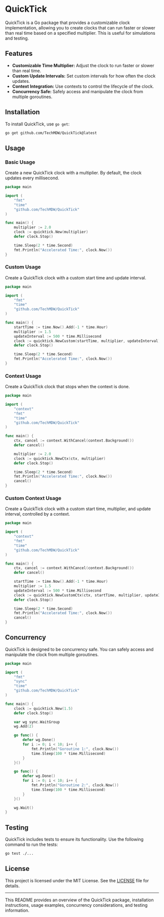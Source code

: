 # QuickTick

QuickTick is a Go package that provides a customizable clock implementation, allowing you to create clocks that can run faster or slower than real time based on a specified multiplier. This is useful for simulations and testing.

## Features

- **Customizable Time Multiplier:** Adjust the clock to run faster or slower than real time.
- **Custom Update Intervals:** Set custom intervals for how often the clock updates.
- **Context Integration:** Use contexts to control the lifecycle of the clock.
- **Concurrency Safe:** Safely access and manipulate the clock from multiple goroutines.

## Installation

To install QuickTick, use `go get`:

```sh
go get github.com/TechMDW/QuickTick@latest
```

## Usage

### Basic Usage

Create a new QuickTick clock with a multiplier. By default, the clock updates every millisecond.

```go
package main

import (
	"fmt"
	"time"
	"github.com/TechMDW/QuickTick"
)

func main() {
	multiplier := 2.0
	clock := quicktick.New(multiplier)
	defer clock.Stop()

	time.Sleep(2 * time.Second)
	fmt.Println("Accelerated Time:", clock.Now())
}
```

### Custom Usage

Create a QuickTick clock with a custom start time and update interval.

```go
package main

import (
	"fmt"
	"time"
	"github.com/TechMDW/QuickTick"
)

func main() {
	startTime := time.Now().Add(-1 * time.Hour)
	multiplier := 1.5
	updateInterval := 500 * time.Millisecond
	clock := quicktick.NewCustom(startTime, multiplier, updateInterval)
	defer clock.Stop()

	time.Sleep(2 * time.Second)
	fmt.Println("Accelerated Time:", clock.Now())
}
```

### Context Usage

Create a QuickTick clock that stops when the context is done.

```go
package main

import (
	"context"
	"fmt"
	"time"
	"github.com/TechMDW/QuickTick"
)

func main() {
	ctx, cancel := context.WithCancel(context.Background())
	defer cancel()

	multiplier := 2.0
	clock := quicktick.NewCtx(ctx, multiplier)
	defer clock.Stop()

	time.Sleep(2 * time.Second)
	fmt.Println("Accelerated Time:", clock.Now())
	cancel()
}
```

### Custom Context Usage

Create a QuickTick clock with a custom start time, multiplier, and update interval, controlled by a context.

```go
package main

import (
	"context"
	"fmt"
	"time"
	"github.com/TechMDW/QuickTick"
)

func main() {
	ctx, cancel := context.WithCancel(context.Background())
	defer cancel()

	startTime := time.Now().Add(-1 * time.Hour)
	multiplier := 1.5
	updateInterval := 500 * time.Millisecond
	clock := quicktick.NewCustomCtx(ctx, startTime, multiplier, updateInterval)
	defer clock.Stop()

	time.Sleep(2 * time.Second)
	fmt.Println("Accelerated Time:", clock.Now())
	cancel()
}
```

## Concurrency

QuickTick is designed to be concurrency safe. You can safely access and manipulate the clock from multiple goroutines.

```go
package main

import (
	"fmt"
	"sync"
	"time"
	"github.com/TechMDW/QuickTick"
)

func main() {
	clock := quicktick.New(1.5)
	defer clock.Stop()

	var wg sync.WaitGroup
	wg.Add(2)

	go func() {
		defer wg.Done()
		for i := 0; i < 10; i++ {
			fmt.Println("Goroutine 1:", clock.Now())
			time.Sleep(100 * time.Millisecond)
		}
	}()

	go func() {
		defer wg.Done()
		for i := 0; i < 10; i++ {
			fmt.Println("Goroutine 2:", clock.Now())
			time.Sleep(100 * time.Millisecond)
		}
	}()

	wg.Wait()
}
```

## Testing

QuickTick includes tests to ensure its functionality. Use the following command to run the tests:

```sh
go test ./...
```

## License

This project is licensed under the MIT License. See the [LICENSE](LICENSE) file for details.

---

This README provides an overview of the QuickTick package, installation instructions, usage examples, concurrency considerations, and testing information.
